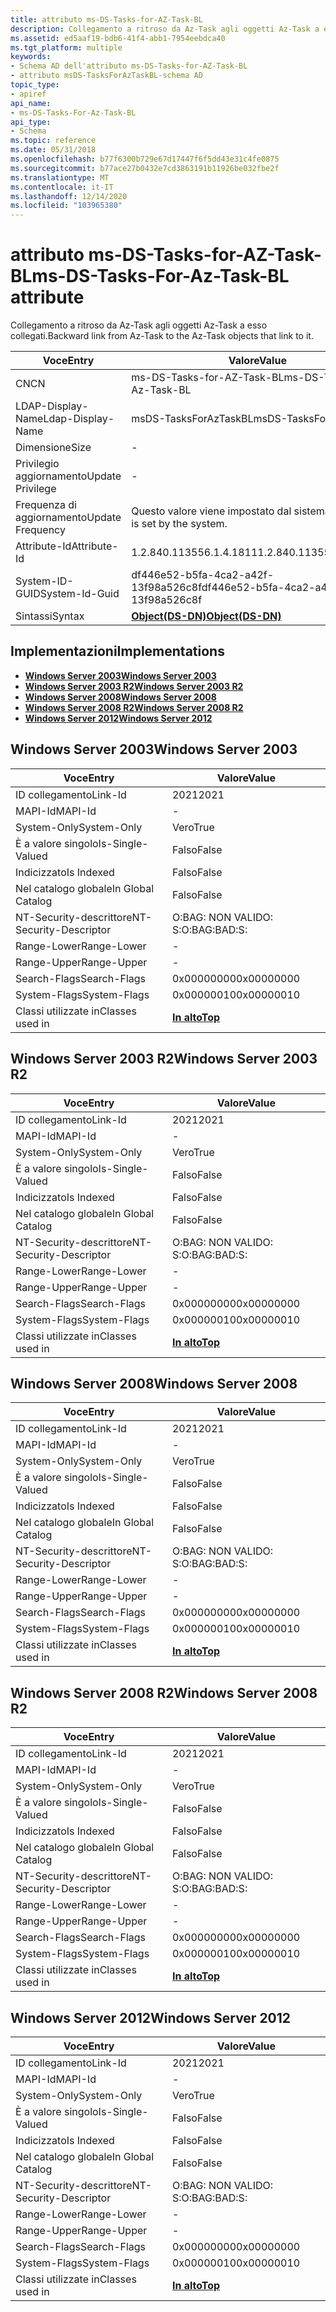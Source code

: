 ```yaml
---
title: attributo ms-DS-Tasks-for-AZ-Task-BL
description: Collegamento a ritroso da Az-Task agli oggetti Az-Task a esso collegati.
ms.assetid: ed5aaf19-bdb6-41f4-abb1-7954eebdca40
ms.tgt_platform: multiple
keywords:
- Schema AD dell'attributo ms-DS-Tasks-for-AZ-Task-BL
- attributo msDS-TasksForAzTaskBL-schema AD
topic_type:
- apiref
api_name:
- ms-DS-Tasks-For-Az-Task-BL
api_type:
- Schema
ms.topic: reference
ms.date: 05/31/2018
ms.openlocfilehash: b77f6300b729e67d17447f6f5dd43e31c4fe0875
ms.sourcegitcommit: b77ace27b0432e7cd3863191b11926be032fbe2f
ms.translationtype: MT
ms.contentlocale: it-IT
ms.lasthandoff: 12/14/2020
ms.locfileid: "103965380"
---
```

# <a name="ms-ds-tasks-for-az-task-bl-attribute"></a><span data-ttu-id="96b3d-105">attributo ms-DS-Tasks-for-AZ-Task-BL</span><span class="sxs-lookup"><span data-stu-id="96b3d-105">ms-DS-Tasks-For-Az-Task-BL attribute</span></span>

<span data-ttu-id="96b3d-106">Collegamento a ritroso da Az-Task agli oggetti Az-Task a esso collegati.</span><span class="sxs-lookup"><span data-stu-id="96b3d-106">Backward link from Az-Task to the Az-Task objects that link to it.</span></span>



| <span data-ttu-id="96b3d-107">Voce</span><span class="sxs-lookup"><span data-stu-id="96b3d-107">Entry</span></span> | <span data-ttu-id="96b3d-108">Valore</span><span class="sxs-lookup"><span data-stu-id="96b3d-108">Value</span></span> |
|-------------------|-----------------------------------------|
| <span data-ttu-id="96b3d-109">CN</span><span class="sxs-lookup"><span data-stu-id="96b3d-109">CN</span></span>                | <span data-ttu-id="96b3d-110">ms-DS-Tasks-for-AZ-Task-BL</span><span class="sxs-lookup"><span data-stu-id="96b3d-110">ms-DS-Tasks-For-Az-Task-BL</span></span>              |
| <span data-ttu-id="96b3d-111">LDAP-Display-Name</span><span class="sxs-lookup"><span data-stu-id="96b3d-111">Ldap-Display-Name</span></span> | <span data-ttu-id="96b3d-112">msDS-TasksForAzTaskBL</span><span class="sxs-lookup"><span data-stu-id="96b3d-112">msDS-TasksForAzTaskBL</span></span>                   |
| <span data-ttu-id="96b3d-113">Dimensione</span><span class="sxs-lookup"><span data-stu-id="96b3d-113">Size</span></span>              | \-                                      |
| <span data-ttu-id="96b3d-114">Privilegio aggiornamento</span><span class="sxs-lookup"><span data-stu-id="96b3d-114">Update Privilege</span></span>  | \-                                      |
| <span data-ttu-id="96b3d-115">Frequenza di aggiornamento</span><span class="sxs-lookup"><span data-stu-id="96b3d-115">Update Frequency</span></span>  | <span data-ttu-id="96b3d-116">Questo valore viene impostato dal sistema.</span><span class="sxs-lookup"><span data-stu-id="96b3d-116">This value is set by the system.</span></span>        |
| <span data-ttu-id="96b3d-117">Attribute-Id</span><span class="sxs-lookup"><span data-stu-id="96b3d-117">Attribute-Id</span></span>      | <span data-ttu-id="96b3d-118">1.2.840.113556.1.4.1811</span><span class="sxs-lookup"><span data-stu-id="96b3d-118">1.2.840.113556.1.4.1811</span></span>                 |
| <span data-ttu-id="96b3d-119">System-ID-GUID</span><span class="sxs-lookup"><span data-stu-id="96b3d-119">System-Id-Guid</span></span>    | <span data-ttu-id="96b3d-120">df446e52-b5fa-4ca2-a42f-13f98a526c8f</span><span class="sxs-lookup"><span data-stu-id="96b3d-120">df446e52-b5fa-4ca2-a42f-13f98a526c8f</span></span>    |
| <span data-ttu-id="96b3d-121">Sintassi</span><span class="sxs-lookup"><span data-stu-id="96b3d-121">Syntax</span></span>            | [<span data-ttu-id="96b3d-122">**Object(DS-DN)**</span><span class="sxs-lookup"><span data-stu-id="96b3d-122">**Object(DS-DN)**</span></span>](s-object-ds-dn.md) |



## <a name="implementations"></a><span data-ttu-id="96b3d-123">Implementazioni</span><span class="sxs-lookup"><span data-stu-id="96b3d-123">Implementations</span></span>

-   [<span data-ttu-id="96b3d-124">**Windows Server 2003**</span><span class="sxs-lookup"><span data-stu-id="96b3d-124">**Windows Server 2003**</span></span>](#windows-server-2003)
-   [<span data-ttu-id="96b3d-125">**Windows Server 2003 R2**</span><span class="sxs-lookup"><span data-stu-id="96b3d-125">**Windows Server 2003 R2**</span></span>](#windows-server-2003-r2)
-   [<span data-ttu-id="96b3d-126">**Windows Server 2008**</span><span class="sxs-lookup"><span data-stu-id="96b3d-126">**Windows Server 2008**</span></span>](#windows-server-2008)
-   [<span data-ttu-id="96b3d-127">**Windows Server 2008 R2**</span><span class="sxs-lookup"><span data-stu-id="96b3d-127">**Windows Server 2008 R2**</span></span>](#windows-server-2008-r2)
-   [<span data-ttu-id="96b3d-128">**Windows Server 2012**</span><span class="sxs-lookup"><span data-stu-id="96b3d-128">**Windows Server 2012**</span></span>](#windows-server-2012)

## <a name="windows-server-2003"></a><span data-ttu-id="96b3d-129">Windows Server 2003</span><span class="sxs-lookup"><span data-stu-id="96b3d-129">Windows Server 2003</span></span>



| <span data-ttu-id="96b3d-130">Voce</span><span class="sxs-lookup"><span data-stu-id="96b3d-130">Entry</span></span> | <span data-ttu-id="96b3d-131">Valore</span><span class="sxs-lookup"><span data-stu-id="96b3d-131">Value</span></span> |
|------------------------|---------------------------------|
| <span data-ttu-id="96b3d-132">ID collegamento</span><span class="sxs-lookup"><span data-stu-id="96b3d-132">Link-Id</span></span>                | <span data-ttu-id="96b3d-133">2021</span><span class="sxs-lookup"><span data-stu-id="96b3d-133">2021</span></span>                            |
| <span data-ttu-id="96b3d-134">MAPI-Id</span><span class="sxs-lookup"><span data-stu-id="96b3d-134">MAPI-Id</span></span>                | \-                              |
| <span data-ttu-id="96b3d-135">System-Only</span><span class="sxs-lookup"><span data-stu-id="96b3d-135">System-Only</span></span>            | <span data-ttu-id="96b3d-136">Vero</span><span class="sxs-lookup"><span data-stu-id="96b3d-136">True</span></span>                            |
| <span data-ttu-id="96b3d-137">È a valore singolo</span><span class="sxs-lookup"><span data-stu-id="96b3d-137">Is-Single-Valued</span></span>       | <span data-ttu-id="96b3d-138">Falso</span><span class="sxs-lookup"><span data-stu-id="96b3d-138">False</span></span>                           |
| <span data-ttu-id="96b3d-139">Indicizzato</span><span class="sxs-lookup"><span data-stu-id="96b3d-139">Is Indexed</span></span>             | <span data-ttu-id="96b3d-140">Falso</span><span class="sxs-lookup"><span data-stu-id="96b3d-140">False</span></span>                           |
| <span data-ttu-id="96b3d-141">Nel catalogo globale</span><span class="sxs-lookup"><span data-stu-id="96b3d-141">In Global Catalog</span></span>      | <span data-ttu-id="96b3d-142">Falso</span><span class="sxs-lookup"><span data-stu-id="96b3d-142">False</span></span>                           |
| <span data-ttu-id="96b3d-143">NT-Security-descrittore</span><span class="sxs-lookup"><span data-stu-id="96b3d-143">NT-Security-Descriptor</span></span> | <span data-ttu-id="96b3d-144">O:BAG: NON VALIDO: S:</span><span class="sxs-lookup"><span data-stu-id="96b3d-144">O:BAG:BAD:S:</span></span>                    |
| <span data-ttu-id="96b3d-145">Range-Lower</span><span class="sxs-lookup"><span data-stu-id="96b3d-145">Range-Lower</span></span>            | \-                              |
| <span data-ttu-id="96b3d-146">Range-Upper</span><span class="sxs-lookup"><span data-stu-id="96b3d-146">Range-Upper</span></span>            | \-                              |
| <span data-ttu-id="96b3d-147">Search-Flags</span><span class="sxs-lookup"><span data-stu-id="96b3d-147">Search-Flags</span></span>           | <span data-ttu-id="96b3d-148">0x00000000</span><span class="sxs-lookup"><span data-stu-id="96b3d-148">0x00000000</span></span>                      |
| <span data-ttu-id="96b3d-149">System-Flags</span><span class="sxs-lookup"><span data-stu-id="96b3d-149">System-Flags</span></span>           | <span data-ttu-id="96b3d-150">0x00000010</span><span class="sxs-lookup"><span data-stu-id="96b3d-150">0x00000010</span></span>                      |
| <span data-ttu-id="96b3d-151">Classi utilizzate in</span><span class="sxs-lookup"><span data-stu-id="96b3d-151">Classes used in</span></span>        | [<span data-ttu-id="96b3d-152">**In alto**</span><span class="sxs-lookup"><span data-stu-id="96b3d-152">**Top**</span></span>](c-top.md)<br/> |



## <a name="windows-server-2003-r2"></a><span data-ttu-id="96b3d-153">Windows Server 2003 R2</span><span class="sxs-lookup"><span data-stu-id="96b3d-153">Windows Server 2003 R2</span></span>



| <span data-ttu-id="96b3d-154">Voce</span><span class="sxs-lookup"><span data-stu-id="96b3d-154">Entry</span></span> | <span data-ttu-id="96b3d-155">Valore</span><span class="sxs-lookup"><span data-stu-id="96b3d-155">Value</span></span> |
|------------------------|---------------------------------|
| <span data-ttu-id="96b3d-156">ID collegamento</span><span class="sxs-lookup"><span data-stu-id="96b3d-156">Link-Id</span></span>                | <span data-ttu-id="96b3d-157">2021</span><span class="sxs-lookup"><span data-stu-id="96b3d-157">2021</span></span>                            |
| <span data-ttu-id="96b3d-158">MAPI-Id</span><span class="sxs-lookup"><span data-stu-id="96b3d-158">MAPI-Id</span></span>                | \-                              |
| <span data-ttu-id="96b3d-159">System-Only</span><span class="sxs-lookup"><span data-stu-id="96b3d-159">System-Only</span></span>            | <span data-ttu-id="96b3d-160">Vero</span><span class="sxs-lookup"><span data-stu-id="96b3d-160">True</span></span>                            |
| <span data-ttu-id="96b3d-161">È a valore singolo</span><span class="sxs-lookup"><span data-stu-id="96b3d-161">Is-Single-Valued</span></span>       | <span data-ttu-id="96b3d-162">Falso</span><span class="sxs-lookup"><span data-stu-id="96b3d-162">False</span></span>                           |
| <span data-ttu-id="96b3d-163">Indicizzato</span><span class="sxs-lookup"><span data-stu-id="96b3d-163">Is Indexed</span></span>             | <span data-ttu-id="96b3d-164">Falso</span><span class="sxs-lookup"><span data-stu-id="96b3d-164">False</span></span>                           |
| <span data-ttu-id="96b3d-165">Nel catalogo globale</span><span class="sxs-lookup"><span data-stu-id="96b3d-165">In Global Catalog</span></span>      | <span data-ttu-id="96b3d-166">Falso</span><span class="sxs-lookup"><span data-stu-id="96b3d-166">False</span></span>                           |
| <span data-ttu-id="96b3d-167">NT-Security-descrittore</span><span class="sxs-lookup"><span data-stu-id="96b3d-167">NT-Security-Descriptor</span></span> | <span data-ttu-id="96b3d-168">O:BAG: NON VALIDO: S:</span><span class="sxs-lookup"><span data-stu-id="96b3d-168">O:BAG:BAD:S:</span></span>                    |
| <span data-ttu-id="96b3d-169">Range-Lower</span><span class="sxs-lookup"><span data-stu-id="96b3d-169">Range-Lower</span></span>            | \-                              |
| <span data-ttu-id="96b3d-170">Range-Upper</span><span class="sxs-lookup"><span data-stu-id="96b3d-170">Range-Upper</span></span>            | \-                              |
| <span data-ttu-id="96b3d-171">Search-Flags</span><span class="sxs-lookup"><span data-stu-id="96b3d-171">Search-Flags</span></span>           | <span data-ttu-id="96b3d-172">0x00000000</span><span class="sxs-lookup"><span data-stu-id="96b3d-172">0x00000000</span></span>                      |
| <span data-ttu-id="96b3d-173">System-Flags</span><span class="sxs-lookup"><span data-stu-id="96b3d-173">System-Flags</span></span>           | <span data-ttu-id="96b3d-174">0x00000010</span><span class="sxs-lookup"><span data-stu-id="96b3d-174">0x00000010</span></span>                      |
| <span data-ttu-id="96b3d-175">Classi utilizzate in</span><span class="sxs-lookup"><span data-stu-id="96b3d-175">Classes used in</span></span>        | [<span data-ttu-id="96b3d-176">**In alto**</span><span class="sxs-lookup"><span data-stu-id="96b3d-176">**Top**</span></span>](c-top.md)<br/> |



## <a name="windows-server-2008"></a><span data-ttu-id="96b3d-177">Windows Server 2008</span><span class="sxs-lookup"><span data-stu-id="96b3d-177">Windows Server 2008</span></span>



| <span data-ttu-id="96b3d-178">Voce</span><span class="sxs-lookup"><span data-stu-id="96b3d-178">Entry</span></span> | <span data-ttu-id="96b3d-179">Valore</span><span class="sxs-lookup"><span data-stu-id="96b3d-179">Value</span></span> |
|------------------------|---------------------------------|
| <span data-ttu-id="96b3d-180">ID collegamento</span><span class="sxs-lookup"><span data-stu-id="96b3d-180">Link-Id</span></span>                | <span data-ttu-id="96b3d-181">2021</span><span class="sxs-lookup"><span data-stu-id="96b3d-181">2021</span></span>                            |
| <span data-ttu-id="96b3d-182">MAPI-Id</span><span class="sxs-lookup"><span data-stu-id="96b3d-182">MAPI-Id</span></span>                | \-                              |
| <span data-ttu-id="96b3d-183">System-Only</span><span class="sxs-lookup"><span data-stu-id="96b3d-183">System-Only</span></span>            | <span data-ttu-id="96b3d-184">Vero</span><span class="sxs-lookup"><span data-stu-id="96b3d-184">True</span></span>                            |
| <span data-ttu-id="96b3d-185">È a valore singolo</span><span class="sxs-lookup"><span data-stu-id="96b3d-185">Is-Single-Valued</span></span>       | <span data-ttu-id="96b3d-186">Falso</span><span class="sxs-lookup"><span data-stu-id="96b3d-186">False</span></span>                           |
| <span data-ttu-id="96b3d-187">Indicizzato</span><span class="sxs-lookup"><span data-stu-id="96b3d-187">Is Indexed</span></span>             | <span data-ttu-id="96b3d-188">Falso</span><span class="sxs-lookup"><span data-stu-id="96b3d-188">False</span></span>                           |
| <span data-ttu-id="96b3d-189">Nel catalogo globale</span><span class="sxs-lookup"><span data-stu-id="96b3d-189">In Global Catalog</span></span>      | <span data-ttu-id="96b3d-190">Falso</span><span class="sxs-lookup"><span data-stu-id="96b3d-190">False</span></span>                           |
| <span data-ttu-id="96b3d-191">NT-Security-descrittore</span><span class="sxs-lookup"><span data-stu-id="96b3d-191">NT-Security-Descriptor</span></span> | <span data-ttu-id="96b3d-192">O:BAG: NON VALIDO: S:</span><span class="sxs-lookup"><span data-stu-id="96b3d-192">O:BAG:BAD:S:</span></span>                    |
| <span data-ttu-id="96b3d-193">Range-Lower</span><span class="sxs-lookup"><span data-stu-id="96b3d-193">Range-Lower</span></span>            | \-                              |
| <span data-ttu-id="96b3d-194">Range-Upper</span><span class="sxs-lookup"><span data-stu-id="96b3d-194">Range-Upper</span></span>            | \-                              |
| <span data-ttu-id="96b3d-195">Search-Flags</span><span class="sxs-lookup"><span data-stu-id="96b3d-195">Search-Flags</span></span>           | <span data-ttu-id="96b3d-196">0x00000000</span><span class="sxs-lookup"><span data-stu-id="96b3d-196">0x00000000</span></span>                      |
| <span data-ttu-id="96b3d-197">System-Flags</span><span class="sxs-lookup"><span data-stu-id="96b3d-197">System-Flags</span></span>           | <span data-ttu-id="96b3d-198">0x00000010</span><span class="sxs-lookup"><span data-stu-id="96b3d-198">0x00000010</span></span>                      |
| <span data-ttu-id="96b3d-199">Classi utilizzate in</span><span class="sxs-lookup"><span data-stu-id="96b3d-199">Classes used in</span></span>        | [<span data-ttu-id="96b3d-200">**In alto**</span><span class="sxs-lookup"><span data-stu-id="96b3d-200">**Top**</span></span>](c-top.md)<br/> |



## <a name="windows-server-2008-r2"></a><span data-ttu-id="96b3d-201">Windows Server 2008 R2</span><span class="sxs-lookup"><span data-stu-id="96b3d-201">Windows Server 2008 R2</span></span>



| <span data-ttu-id="96b3d-202">Voce</span><span class="sxs-lookup"><span data-stu-id="96b3d-202">Entry</span></span> | <span data-ttu-id="96b3d-203">Valore</span><span class="sxs-lookup"><span data-stu-id="96b3d-203">Value</span></span> |
|------------------------|---------------------------------|
| <span data-ttu-id="96b3d-204">ID collegamento</span><span class="sxs-lookup"><span data-stu-id="96b3d-204">Link-Id</span></span>                | <span data-ttu-id="96b3d-205">2021</span><span class="sxs-lookup"><span data-stu-id="96b3d-205">2021</span></span>                            |
| <span data-ttu-id="96b3d-206">MAPI-Id</span><span class="sxs-lookup"><span data-stu-id="96b3d-206">MAPI-Id</span></span>                | \-                              |
| <span data-ttu-id="96b3d-207">System-Only</span><span class="sxs-lookup"><span data-stu-id="96b3d-207">System-Only</span></span>            | <span data-ttu-id="96b3d-208">Vero</span><span class="sxs-lookup"><span data-stu-id="96b3d-208">True</span></span>                            |
| <span data-ttu-id="96b3d-209">È a valore singolo</span><span class="sxs-lookup"><span data-stu-id="96b3d-209">Is-Single-Valued</span></span>       | <span data-ttu-id="96b3d-210">Falso</span><span class="sxs-lookup"><span data-stu-id="96b3d-210">False</span></span>                           |
| <span data-ttu-id="96b3d-211">Indicizzato</span><span class="sxs-lookup"><span data-stu-id="96b3d-211">Is Indexed</span></span>             | <span data-ttu-id="96b3d-212">Falso</span><span class="sxs-lookup"><span data-stu-id="96b3d-212">False</span></span>                           |
| <span data-ttu-id="96b3d-213">Nel catalogo globale</span><span class="sxs-lookup"><span data-stu-id="96b3d-213">In Global Catalog</span></span>      | <span data-ttu-id="96b3d-214">Falso</span><span class="sxs-lookup"><span data-stu-id="96b3d-214">False</span></span>                           |
| <span data-ttu-id="96b3d-215">NT-Security-descrittore</span><span class="sxs-lookup"><span data-stu-id="96b3d-215">NT-Security-Descriptor</span></span> | <span data-ttu-id="96b3d-216">O:BAG: NON VALIDO: S:</span><span class="sxs-lookup"><span data-stu-id="96b3d-216">O:BAG:BAD:S:</span></span>                    |
| <span data-ttu-id="96b3d-217">Range-Lower</span><span class="sxs-lookup"><span data-stu-id="96b3d-217">Range-Lower</span></span>            | \-                              |
| <span data-ttu-id="96b3d-218">Range-Upper</span><span class="sxs-lookup"><span data-stu-id="96b3d-218">Range-Upper</span></span>            | \-                              |
| <span data-ttu-id="96b3d-219">Search-Flags</span><span class="sxs-lookup"><span data-stu-id="96b3d-219">Search-Flags</span></span>           | <span data-ttu-id="96b3d-220">0x00000000</span><span class="sxs-lookup"><span data-stu-id="96b3d-220">0x00000000</span></span>                      |
| <span data-ttu-id="96b3d-221">System-Flags</span><span class="sxs-lookup"><span data-stu-id="96b3d-221">System-Flags</span></span>           | <span data-ttu-id="96b3d-222">0x00000010</span><span class="sxs-lookup"><span data-stu-id="96b3d-222">0x00000010</span></span>                      |
| <span data-ttu-id="96b3d-223">Classi utilizzate in</span><span class="sxs-lookup"><span data-stu-id="96b3d-223">Classes used in</span></span>        | [<span data-ttu-id="96b3d-224">**In alto**</span><span class="sxs-lookup"><span data-stu-id="96b3d-224">**Top**</span></span>](c-top.md)<br/> |



## <a name="windows-server-2012"></a><span data-ttu-id="96b3d-225">Windows Server 2012</span><span class="sxs-lookup"><span data-stu-id="96b3d-225">Windows Server 2012</span></span>



| <span data-ttu-id="96b3d-226">Voce</span><span class="sxs-lookup"><span data-stu-id="96b3d-226">Entry</span></span> | <span data-ttu-id="96b3d-227">Valore</span><span class="sxs-lookup"><span data-stu-id="96b3d-227">Value</span></span> |
|------------------------|---------------------------------|
| <span data-ttu-id="96b3d-228">ID collegamento</span><span class="sxs-lookup"><span data-stu-id="96b3d-228">Link-Id</span></span>                | <span data-ttu-id="96b3d-229">2021</span><span class="sxs-lookup"><span data-stu-id="96b3d-229">2021</span></span>                            |
| <span data-ttu-id="96b3d-230">MAPI-Id</span><span class="sxs-lookup"><span data-stu-id="96b3d-230">MAPI-Id</span></span>                | \-                              |
| <span data-ttu-id="96b3d-231">System-Only</span><span class="sxs-lookup"><span data-stu-id="96b3d-231">System-Only</span></span>            | <span data-ttu-id="96b3d-232">Vero</span><span class="sxs-lookup"><span data-stu-id="96b3d-232">True</span></span>                            |
| <span data-ttu-id="96b3d-233">È a valore singolo</span><span class="sxs-lookup"><span data-stu-id="96b3d-233">Is-Single-Valued</span></span>       | <span data-ttu-id="96b3d-234">Falso</span><span class="sxs-lookup"><span data-stu-id="96b3d-234">False</span></span>                           |
| <span data-ttu-id="96b3d-235">Indicizzato</span><span class="sxs-lookup"><span data-stu-id="96b3d-235">Is Indexed</span></span>             | <span data-ttu-id="96b3d-236">Falso</span><span class="sxs-lookup"><span data-stu-id="96b3d-236">False</span></span>                           |
| <span data-ttu-id="96b3d-237">Nel catalogo globale</span><span class="sxs-lookup"><span data-stu-id="96b3d-237">In Global Catalog</span></span>      | <span data-ttu-id="96b3d-238">Falso</span><span class="sxs-lookup"><span data-stu-id="96b3d-238">False</span></span>                           |
| <span data-ttu-id="96b3d-239">NT-Security-descrittore</span><span class="sxs-lookup"><span data-stu-id="96b3d-239">NT-Security-Descriptor</span></span> | <span data-ttu-id="96b3d-240">O:BAG: NON VALIDO: S:</span><span class="sxs-lookup"><span data-stu-id="96b3d-240">O:BAG:BAD:S:</span></span>                    |
| <span data-ttu-id="96b3d-241">Range-Lower</span><span class="sxs-lookup"><span data-stu-id="96b3d-241">Range-Lower</span></span>            | \-                              |
| <span data-ttu-id="96b3d-242">Range-Upper</span><span class="sxs-lookup"><span data-stu-id="96b3d-242">Range-Upper</span></span>            | \-                              |
| <span data-ttu-id="96b3d-243">Search-Flags</span><span class="sxs-lookup"><span data-stu-id="96b3d-243">Search-Flags</span></span>           | <span data-ttu-id="96b3d-244">0x00000000</span><span class="sxs-lookup"><span data-stu-id="96b3d-244">0x00000000</span></span>                      |
| <span data-ttu-id="96b3d-245">System-Flags</span><span class="sxs-lookup"><span data-stu-id="96b3d-245">System-Flags</span></span>           | <span data-ttu-id="96b3d-246">0x00000010</span><span class="sxs-lookup"><span data-stu-id="96b3d-246">0x00000010</span></span>                      |
| <span data-ttu-id="96b3d-247">Classi utilizzate in</span><span class="sxs-lookup"><span data-stu-id="96b3d-247">Classes used in</span></span>        | [<span data-ttu-id="96b3d-248">**In alto**</span><span class="sxs-lookup"><span data-stu-id="96b3d-248">**Top**</span></span>](c-top.md)<br/> |



 

 





